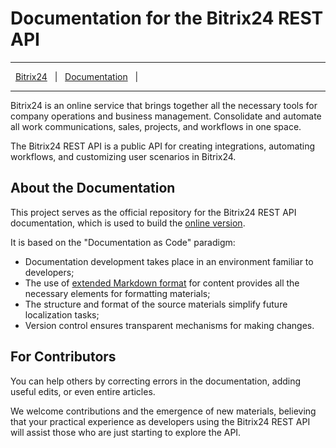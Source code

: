 # Documentation for the Bitrix24 REST API

---

&nbsp;&nbsp;[Bitrix24](https://bitrix24.com/) &nbsp;&nbsp;|
&nbsp;&nbsp;[Documentation](https://apidocs.bitrix24.com/) &nbsp;&nbsp;|

---

Bitrix24 is an online service that brings together all the necessary tools for company operations and business management. Consolidate and automate all work communications, sales, projects, and workflows in one space.

The Bitrix24 REST API is a public API for creating integrations, automating workflows, and customizing user scenarios in Bitrix24.

## About the Documentation

This project serves as the official repository for the Bitrix24 REST API documentation, which is used to build the [online version](https://apidocs.bitrix24.com/).

It is based on the "Documentation as Code" paradigm:

- Documentation development takes place in an environment familiar to developers;
- The use of [extended Markdown format](https://diplodoc.com/docs/en/syntax/) for content provides all the necessary elements for formatting materials;
- The structure and format of the source materials simplify future localization tasks;
- Version control ensures transparent mechanisms for making changes.

## For Contributors

You can help others by correcting errors in the documentation, adding useful edits, or even entire articles.

We welcome contributions and the emergence of new materials, believing that your practical experience as developers using the Bitrix24 REST API will assist those who are just starting to explore the API.